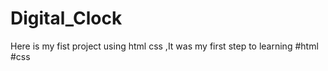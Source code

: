 ﻿# Digital_Clock
Here is my fist project using html css ,It was my first step to learning #html #css
